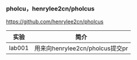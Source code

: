 ### pholcu，henrylee2cn/pholcus
https://github.com/henrylee2cn/pholcus

|实验|简介|
|---|---|
|lab001|用来向henrylee2cn/pholcus提交pr|